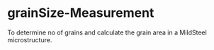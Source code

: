 # grainSize-Measurement
To determine no of grains and calculate the grain area in a MildSteel microstructure.
